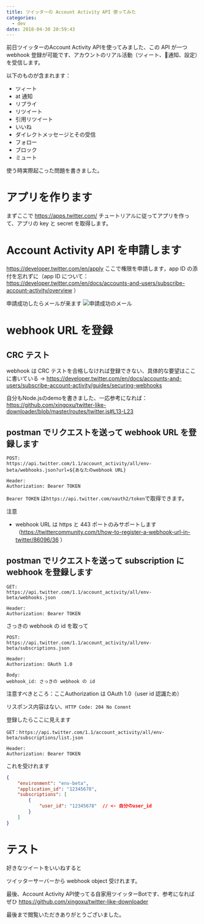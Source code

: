 ```yaml
---
title: ツイッターの Account Activity API 使ってみた
categories:
  - dev
date: 2018-04-30 20:59:43
---
```


前日ツイッターのAccount Activity APIを使ってみました、この API が一つ webhook 登録が可能です、アカウントのリアル活動（ツィート、通知、設定）を受信します。

以下のものが含まれます：
- ツィート
- at 通知
- リプライ
- リツイート
- 引用リツイート
- いいね
- ダイレクトメッセージとその受信
- フォロー
- ブロック
- ミュート

使う時実際起こった問題を書きました。

<!-- more -->

# アプリを作ります

まずここで https://apps.twitter.com/ チュートリアルに従ってアプリを作って、アプリの key と secret を取得します。

# Account Activity API を申請します

https://developer.twitter.com/en/apply
ここで権限を申請します，app ID の添付を忘れずに（app ID について：https://developer.twitter.com/en/docs/accounts-and-users/subscribe-account-activity/overview ）

申請成功したらメールが来ます
![申請成功のメール](https://i.loli.net/2018/04/30/5ae7000843f53.png)

# webhook URL を登録

## CRC テスト
webhook は CRC テストを合格しなければ登録できない、具体的な要望はここに書いている -> 
https://developer.twitter.com/en/docs/accounts-and-users/subscribe-account-activity/guides/securing-webhooks

自分もNode.jsのdemoを書きました、一応参考になれば：
https://github.com/xingoxu/twitter-like-downloader/blob/master/routes/twitter.js#L13-L23

## postman でリクエストを送って webhook URL を登録します

```
POST:
https://api.twitter.com/1.1/account_activity/all/env-beta/webhooks.json?url=${あなたのwebhook URL}

Header:
Authorization: Bearer TOKEN
```

`Bearer TOKEN` は`https://api.twitter.com/oauth2/token`で取得できます。

注意
- webhook URL は https と 443 ポートのみサポートします（https://twittercommunity.com/t/how-to-register-a-webhook-url-in-twitter/86096/36 ）


## postman でリクエストを送って subscription に webhook を登録します

```
GET:
https://api.twitter.com/1.1/account_activity/all/env-beta/webhooks.json

Header:
Authorization: Bearer TOKEN
```
さっきの webhook の id を取って

```
POST:
https://api.twitter.com/1.1/account_activity/all/env-beta/subscriptions.json

Header:
Authorization: OAuth 1.0

Body:
webhook_id: さっきの webhook の id
```
注意すべきところ：ここAuthorization は OAuth 1.0（user id 認識ため）

リスポンス内容はない、`HTTP Code: 204 No Conent`

登録したらここに見えます
```
GET：https://api.twitter.com/1.1/account_activity/all/env-beta/subscriptions/list.json

Header:
Authorization: Bearer TOKEN
```

これを受けれます
```json
{
    "environment": "env-beta",
    "application_id": "12345678",
    "subscriptions": [
        {
            "user_id": "12345678"  // <- 自分のuser_id
        }
    ]
}
```


# テスト

好きなツイートをいいねすると

ツイッターサーバーから webhook object 受けれます。

最後、Account Activity API使ってる自家用ツイッターBotです、参考になればぜひ
https://github.com/xingoxu/twitter-like-downloader


最後まで閲覧いただきありがとうございました。
